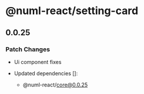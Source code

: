 # @numl-react/setting-card

## 0.0.25

### Patch Changes

- Ui component fixes

- Updated dependencies []:
  - @numl-react/core@0.0.25
